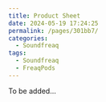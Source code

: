 ```yaml
---
title: Product Sheet
date: 2024-05-19 17:24:25
permalink: /pages/301bb7/
categories: 
  - Soundfreaq
tags: 
  - Soundfreaq
  - FreaqPods
---
```


To be added...
